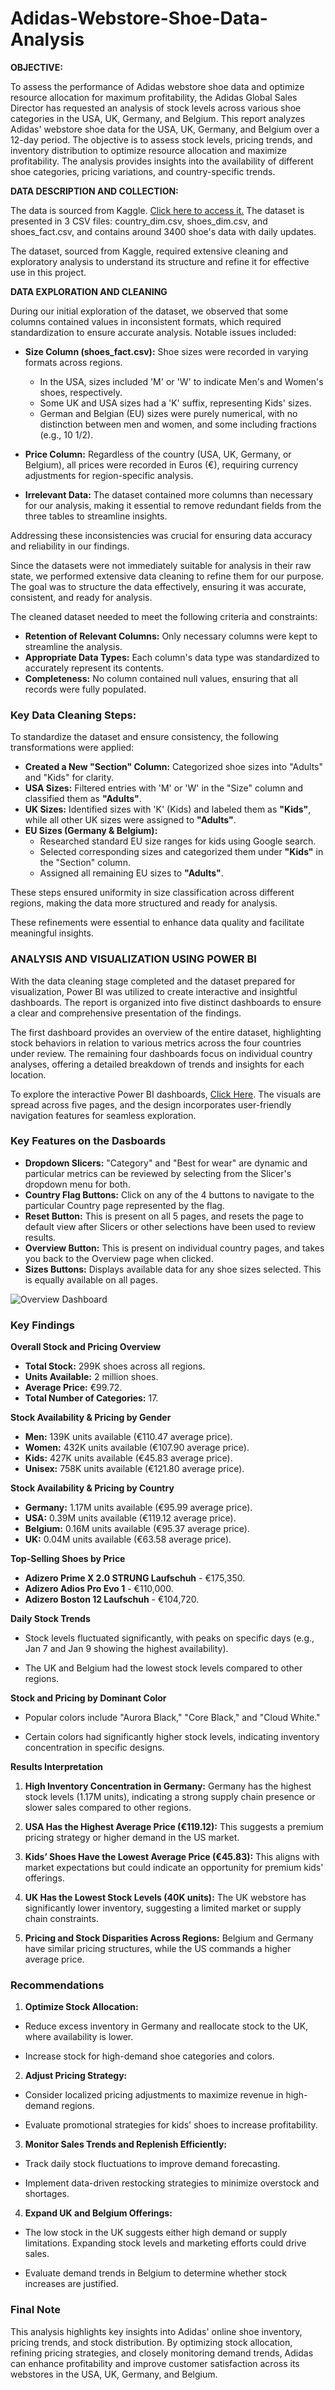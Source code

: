 # Adidas-Webstore-Shoe-Data-Analysis

**OBJECTIVE:**

To assess the performance of Adidas webstore shoe data and optimize resource allocation for maximum profitability, the Adidas Global Sales Director has requested an analysis of stock levels across various shoe categories in the USA, UK, Germany, and Belgium. This report analyzes Adidas' webstore shoe data for the USA, UK, Germany, and Belgium over a 12-day period. The objective is to assess stock levels, pricing trends, and inventory distribution to optimize resource allocation and maximize profitability. The analysis provides insights into the availability of different shoe categories, pricing variations, and country-specific trends.


**DATA DESCRIPTION AND COLLECTION:**

The data is sourced from Kaggle. [Click here to access it.](https://www.kaggle.com/datasets/tamsnd/adidas-webstore-shoe-data)
The dataset is presented in 3 CSV files: country_dim.csv, shoes_dim.csv, and shoes_fact.csv, and contains around 3400 shoe's data with daily updates.

The dataset, sourced from Kaggle, required extensive cleaning and exploratory analysis to understand its structure and refine it for effective use in this project.

**DATA EXPLORATION AND CLEANING**

During our initial exploration of the dataset, we observed that some columns contained values in inconsistent formats, which required standardization to ensure accurate analysis. Notable issues included:  

- **Size Column (shoes_fact.csv):** Shoe sizes were recorded in varying formats across regions.  
  - In the USA, sizes included 'M' or 'W' to indicate Men's and Women's shoes, respectively.  
  - Some UK and USA sizes had a 'K' suffix, representing Kids' sizes.  
  - German and Belgian (EU) sizes were purely numerical, with no distinction between men and women, and some including fractions (e.g., 10 1/2).  

- **Price Column:** Regardless of the country (USA, UK, Germany, or Belgium), all prices were recorded in Euros (€), requiring currency adjustments for region-specific analysis.  

- **Irrelevant Data:** The dataset contained more columns than necessary for our analysis, making it essential to remove redundant fields from the three tables to streamline insights.  

Addressing these inconsistencies was crucial for ensuring data accuracy and reliability in our findings.

Since the datasets were not immediately suitable for analysis in their raw state, we performed extensive data cleaning to refine them for our purpose. The goal was to structure the data effectively, ensuring it was accurate, consistent, and ready for analysis.  

The cleaned dataset needed to meet the following criteria and constraints:  

- **Retention of Relevant Columns:** Only necessary columns were kept to streamline the analysis.  
- **Appropriate Data Types:** Each column's data type was standardized to accurately represent its contents.  
- **Completeness:** No column contained null values, ensuring that all records were fully populated.

### **Key Data Cleaning Steps:**  

To standardize the dataset and ensure consistency, the following transformations were applied:  

- **Created a New "Section" Column:** Categorized shoe sizes into "Adults" and "Kids" for clarity.  
- **USA Sizes:** Filtered entries with 'M' or 'W' in the "Size" column and classified them as **"Adults"**.  
- **UK Sizes:** Identified sizes with 'K' (Kids) and labeled them as **"Kids"**, while all other UK sizes were assigned to **"Adults"**.  
- **EU Sizes (Germany & Belgium):**  
  - Researched standard EU size ranges for kids using Google search.  
  - Selected corresponding sizes and categorized them under **"Kids"** in the "Section" column.  
  - Assigned all remaining EU sizes to **"Adults"**.  

These steps ensured uniformity in size classification across different regions, making the data more structured and ready for analysis.

These refinements were essential to enhance data quality and facilitate meaningful insights.

### **ANALYSIS AND VISUALIZATION USING POWER BI**

With the data cleaning stage completed and the dataset prepared for visualization, Power BI was utilized to create interactive and insightful dashboards. The report is organized into five distinct dashboards to ensure a clear and comprehensive presentation of the findings.

The first dashboard provides an overview of the entire dataset, highlighting stock behaviors in relation to various metrics across the four countries under review. The remaining four dashboards focus on individual country analyses, offering a detailed breakdown of trends and insights for each location.

To explore the interactive Power BI dashboards, [Click Here](https://app.powerbi.com/view?r=eyJrIjoiZDU2M2JhYmYtOTAwMC00ZDFiLThiOGMtZTg0ZjNhZGUxMzhkIiwidCI6ImRmODY3OWNkLWE4MGUtNDVkOC05OWFjLWM4M2VkN2ZmOTVhMCJ9). The visuals are spread across five pages, and the design incorporates user-friendly navigation features for seamless exploration.

### **Key Features on the Dasboards**

- **Dropdown Slicers:** "Category" and "Best for wear" are dynamic and particular metrics can be reviewed by selecting from the Slicer's dropdown menu for both.
- **Country Flag Buttons:** Click on any of the 4 buttons to navigate to the particular Country page represented by the flag.
- **Reset Button:** This is present on all 5 pages, and resets the page to default view after Slicers or other selections have been used to review results.
- **Overview Button:** This is present on individual country pages, and takes you back to the Overview page when clicked.
- **Sizes Buttons:** Displays available data for any shoe sizes selected. This is equally available on all pages.

![Overview Dashboard](https://github.com/user-attachments/assets/b53180c9-46ee-4658-898a-b3d09e9a191b)

### **Key Findings**

**Overall Stock and Pricing Overview**
  
  - **Total Stock:** 299K shoes across all regions.
  - **Units Available:** 2 million shoes.
  - **Average Price:** €99.72.
  - **Total Number of Categories:** 17.

**Stock Availability & Pricing by Gender**

- **Men:** 139K units available (€110.47 average price).
- **Women:** 432K units available (€107.90 average price).
- **Kids:** 427K units available (€45.83 average price).
- **Unisex:** 758K units available (€121.80 average price).

**Stock Availability & Pricing by Country**

- **Germany:** 1.17M units available (€95.99 average price).
- **USA:** 0.39M units available (€119.12 average price).
- **Belgium:** 0.16M units available (€95.37 average price).
- **UK:** 0.04M units available (€63.58 average price).

**Top-Selling Shoes by Price**

- **Adizero Prime X 2.0 STRUNG Laufschuh** - €175,350.
- **Adizero Adios Pro Evo 1** - €110,000.
- **Adizero Boston 12 Laufschuh** - €104,720.

**Daily Stock Trends**

- Stock levels fluctuated significantly, with peaks on specific days (e.g., Jan 7 and Jan 9 showing the highest availability).

- The UK and Belgium had the lowest stock levels compared to other regions.

**Stock and Pricing by Dominant Color**

- Popular colors include "Aurora Black," "Core Black," and "Cloud White."

- Certain colors had significantly higher stock levels, indicating inventory concentration in specific designs.

**Results Interpretation**

1. **High Inventory Concentration in Germany:** Germany has the highest stock levels (1.17M units), indicating a strong supply chain presence or slower sales compared to other regions.

2. **USA Has the Highest Average Price (€119.12):** This suggests a premium pricing strategy or higher demand in the US market.

3. **Kids’ Shoes Have the Lowest Average Price (€45.83):** This aligns with market expectations but could indicate an opportunity for premium kids' offerings.

4. **UK Has the Lowest Stock Levels (40K units):** The UK webstore has significantly lower inventory, suggesting a limited market or supply chain constraints.

5. **Pricing and Stock Disparities Across Regions:** Belgium and Germany have similar pricing structures, while the US commands a higher average price.


### **Recommendations**

1. **Optimize Stock Allocation:**

- Reduce excess inventory in Germany and reallocate stock to the UK, where availability is lower.

- Increase stock for high-demand shoe categories and colors.

2. **Adjust Pricing Strategy:**

- Consider localized pricing adjustments to maximize revenue in high-demand regions.

- Evaluate promotional strategies for kids' shoes to increase profitability.

3. **Monitor Sales Trends and Replenish Efficiently:**

- Track daily stock fluctuations to improve demand forecasting.

- Implement data-driven restocking strategies to minimize overstock and shortages.

4. **Expand UK and Belgium Offerings:**

- The low stock in the UK suggests either high demand or supply limitations. Expanding stock levels and marketing efforts could drive sales.

- Evaluate demand trends in Belgium to determine whether stock increases are justified.


### **Final Note**

This analysis highlights key insights into Adidas' online shoe inventory, pricing trends, and stock distribution. By optimizing stock allocation, refining pricing strategies, and closely monitoring demand trends, Adidas can enhance profitability and improve customer satisfaction across its webstores in the USA, UK, Germany, and Belgium.
